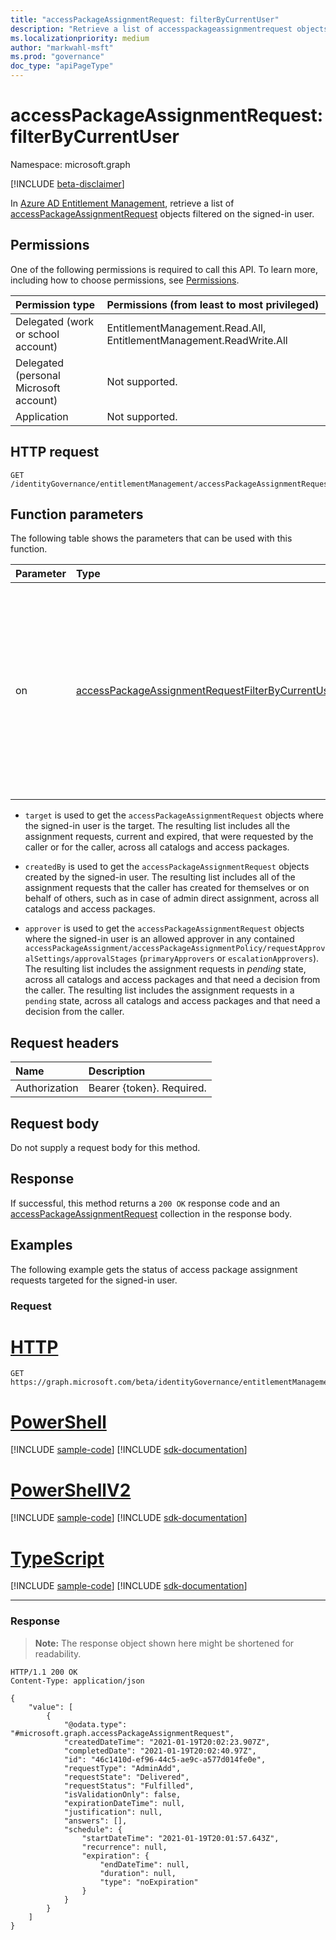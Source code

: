 ```yaml
---
title: "accessPackageAssignmentRequest: filterByCurrentUser"
description: "Retrieve a list of accesspackageassignmentrequest objects filtered on the signed-in user."
ms.localizationpriority: medium
author: "markwahl-msft"
ms.prod: "governance"
doc_type: "apiPageType"
---
```


# accessPackageAssignmentRequest: filterByCurrentUser
Namespace: microsoft.graph

[!INCLUDE [beta-disclaimer](../../includes/beta-disclaimer.md)]

In [Azure AD Entitlement Management](../resources/entitlementmanagement-overview.md), retrieve a list of [accessPackageAssignmentRequest](../resources/accesspackageassignmentrequest.md) objects filtered on the signed-in user.

## Permissions
One of the following permissions is required to call this API. To learn more, including how to choose permissions, see [Permissions](/graph/permissions-reference).

|Permission type|Permissions (from least to most privileged)|
|:---|:---|
|Delegated (work or school account)|EntitlementManagement.Read.All, EntitlementManagement.ReadWrite.All|
|Delegated (personal Microsoft account)|Not supported.|
|Application|Not supported.|

## HTTP request

<!-- {
  "blockType": "ignored"
}
-->
``` http
GET /identityGovernance/entitlementManagement/accessPackageAssignmentRequests/filterByCurrentUser(on='parameterValue')
```

## Function parameters
The following table shows the parameters that can be used with this function.

|Parameter|Type|Description|
|:---|:---|:---|
|on|[accessPackageAssignmentRequestFilterByCurrentUserOptions](../resources/accesspackageassignmentrequest-accesspackageassignmentrequestfilterbycurrentuseroptions.md)|The list of current user options that can be used to filter on the access package assignment requests list. The possible values are `target`, `createdBy`, `approver`.|

- `target` is used to get the `accessPackageAssignmentRequest` objects where the signed-in user is the target. The resulting list includes all the assignment requests, current and expired, that were requested by the caller or for the caller, across all catalogs and access packages.

- `createdBy` is used to get the `accessPackageAssignmentRequest` objects created by the signed-in user. The resulting list includes all of the assignment requests that the caller has created for themselves or on behalf of others, such as in case of admin direct assignment, across all catalogs and access packages.

- `approver` is used to get the `accessPackageAssignmentRequest` objects where the signed-in user is an allowed approver in any contained `accessPackageAssignment/accessPackageAssignmentPolicy/requestApprovalSettings/approvalStages` (`primaryApprovers` or `escalationApprovers`). The resulting list includes the assignment requests in *pending* state, across all catalogs and access packages and that need a decision from the caller. The resulting list includes the assignment requests in a `pending` state, across all catalogs and access packages and that need a decision from the caller.

## Request headers
|Name|Description|
|:---|:---|
|Authorization|Bearer {token}. Required.|

## Request body
Do not supply a request body for this method.

## Response

If successful, this method returns a `200 OK` response code and an [accessPackageAssignmentRequest](../resources/accesspackageassignmentrequest.md) collection in the response body.

## Examples

The following example gets the status of access package assignment requests targeted for the signed-in user.

### Request

# [HTTP](#tab/http)
<!-- {
  "blockType": "request",
  "name": "accesspackageassignmentrequest_filterbycurrentuser_ontarget"
}
-->
``` http
GET https://graph.microsoft.com/beta/identityGovernance/entitlementManagement/accessPackageAssignmentRequests/filterByCurrentUser(on='target')
```

# [PowerShell](#tab/powershell)
[!INCLUDE [sample-code](../includes/snippets/powershell/accesspackageassignmentrequest-filterbycurrentuser-ontarget-powershell-snippets.md)]
[!INCLUDE [sdk-documentation](../includes/snippets/snippets-sdk-documentation-link.md)]

# [PowerShellV2](#tab/powershellv2)
[!INCLUDE [sample-code](../includes/snippets/powershellv2/accesspackageassignmentrequest-filterbycurrentuser-ontarget-powershellv2-snippets.md)]
[!INCLUDE [sdk-documentation](../includes/snippets/snippets-sdk-documentation-link.md)]

# [TypeScript](#tab/typescript)
[!INCLUDE [sample-code](../includes/snippets/typescript/accesspackageassignmentrequest-filterbycurrentuser-ontarget-typescript-snippets.md)]
[!INCLUDE [sdk-documentation](../includes/snippets/snippets-sdk-documentation-link.md)]

---


### Response
> **Note:** The response object shown here might be shortened for readability.
<!-- {
  "blockType": "response",
  "truncated": true,
  "@odata.type": "Collection(microsoft.graph.accessPackageAssignmentRequest)"
}
-->
``` http
HTTP/1.1 200 OK
Content-Type: application/json

{
    "value": [
        {
            "@odata.type": "#microsoft.graph.accessPackageAssignmentRequest",
            "createdDateTime": "2021-01-19T20:02:23.907Z",
            "completedDate": "2021-01-19T20:02:40.97Z",
            "id": "46c1410d-ef96-44c5-ae9c-a577d014fe0e",
            "requestType": "AdminAdd",
            "requestState": "Delivered",
            "requestStatus": "Fulfilled",
            "isValidationOnly": false,
            "expirationDateTime": null,
            "justification": null,
            "answers": [],
            "schedule": {
                "startDateTime": "2021-01-19T20:01:57.643Z",
                "recurrence": null,
                "expiration": {
                    "endDateTime": null,
                    "duration": null,
                    "type": "noExpiration"
                }
            }
        }
    ]
}
```

